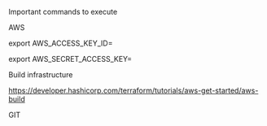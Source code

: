 Important commands to execute

AWS

export AWS_ACCESS_KEY_ID=

export AWS_SECRET_ACCESS_KEY=

Build infrastructure

https://developer.hashicorp.com/terraform/tutorials/aws-get-started/aws-build


GIT


